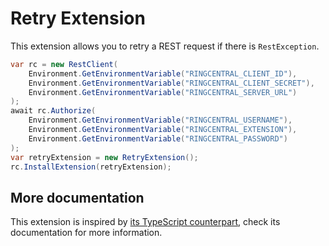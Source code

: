 # Retry Extension

This extension allows you to retry a REST request if there is `RestException`.


```cs
var rc = new RestClient(
    Environment.GetEnvironmentVariable("RINGCENTRAL_CLIENT_ID"),
    Environment.GetEnvironmentVariable("RINGCENTRAL_CLIENT_SECRET"),
    Environment.GetEnvironmentVariable("RINGCENTRAL_SERVER_URL")
);
await rc.Authorize(
    Environment.GetEnvironmentVariable("RINGCENTRAL_USERNAME"),
    Environment.GetEnvironmentVariable("RINGCENTRAL_EXTENSION"),
    Environment.GetEnvironmentVariable("RINGCENTRAL_PASSWORD")
);
var retryExtension = new RetryExtension();
rc.InstallExtension(retryExtension);
```


## More documentation

This extension is inspired by [its TypeScript counterpart](https://github.com/ringcentral/ringcentral-extensible/tree/master/packages/extensions/retry), check its documentation for more information.
